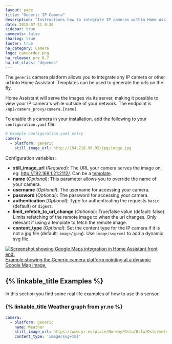 ```yaml
---
layout: page
title: "Generic IP Camera"
description: "Instructions how to integrate IP cameras within Home Assistant."
date: 2015-07-11 0:36
sidebar: true
comments: false
sharing: true
footer: true
ha_category: Camera
logo: camcorder.png
ha_release: pre 0.7
ha_iot_class: "depends"
---
```



The `generic` camera platform allows you to integrate any IP camera or other url into Home Assistant. Templates can be used to generate the urls on the fly.

Home Assistant will serve the images via its server, making it possible to view your IP camera's while outside of your network. The endpoint is `/api/camera_proxy/camera.[name]`.

To enable this camera in your installation, add the following to your `configuration.yaml` file:

```yaml
# Example configuration.yaml entry
camera:
  - platform: generic
    still_image_url: http://194.218.96.92/jpg/image.jpg
```

Configuration variables:

- **still_image_url** (*Required*): The URL your camera serves the image on, eg. http://192.168.1.21:2112/. Can be a [template](/topics/templating/).
- **name** (*Optional*): This parameter allows you to override the name of your camera.
- **username** (*Optional*): The username for accessing your camera.
- **password** (*Optional*): The password for accessing your camera.
- **authentication** (*Optional*): Type for authenticating the requests `basic` (default) or `digest`.
- **limit_refetch_to_url_change** (*Optional*): True/false value (default: false). Limits refetching of the remote image to when the url changes. Only relevant if using a template to fetch the remote image.
- **content_type** (*Optional*): Set the content type for the IP camera if it is not a jpg file (default: `image/jpeg`). Use `image/svg+xml` to add a dynamic svg file.

<p class='img'>
  <a href='/cookbook/google_maps_card/'>
    <img src='/images/components/camera/generic-google-maps.png' alt='Screenshot showing Google Maps integration in Home Assistant front end.'>
    Example showing the Generic camera platform pointing at a dynamic Google Map image.
  </a>
</p>

## {% linkable_title Examples %}

In this section you find some real life examples of how to use this sensor.

### {% linkable_title Weather graph from yr.no %}

```yaml
camera:
  - platform: generic
    name: Weather
    still_image_url: https://www.yr.no/place/Norway/Oslo/Oslo/Oslo/meteogram.svg
    content_type: 'image/svg+xml'
```
